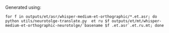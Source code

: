 Generated using:

    for f in outputs/et/asr/whisper-medium-et-orthographic/*.et.asr; do python utils/neurotolge-translate.py  et ru $f outputs/et/mt/whisper-medium-et-orthographic-neurotolge/`basename $f .et.asr`.et.ru.mt; done
